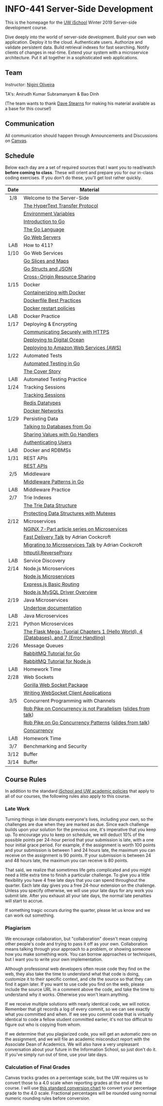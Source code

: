 # INFO-441 Server-Side Development

This is the homepage for the [UW iSchool](https://ischool.uw.edu/) Winter 2019 Server-side development course.

Dive deeply into the world of server-side development. Build your own web application. Deploy it to the cloud. Authenticate users. Authorize and validate persistent data. Build retrieval indexes for fast searching. Notify clients of changes in real-time. Extend your system with a microservice architecture. Put it all together in a sophisticated web applications.

## Team

Instructor: [Nigini Oliveira](http://nigini.me)

TA's: Anirudh Kumar Subramanyam & Bao Dinh

(The team wants to thank [Dave Stearns](https://www.linkedin.com/in/david-stearns-09a27319/) for making his material available as a base for this course!)

## Communication

All communication should happen through Announcements and Discussions on [Canvas](https://canvas.uw.edu/courses/1256544 "Canvas page for the UW iSchool Winter 2019 Server-side development course").

## Schedule

Below each day are a set of required sources that I want you to read/watch **before coming to class**. These will orient and prepare you for our in-class coding exercises. If you don't do these, you'll get lost rather quickly.

| Date   | Material |
| :----: | -------- |
| 1/8 | Welcome to the Server-Side |
| |<a href="https://drstearns.github.io/tutorials/http/">The HyperText Transfer Protocol</a>|
| |<a href="https://drstearns.github.io/tutorials/env/">Environment Variables</a>|
| |<a href="https://drstearns.github.io/tutorials/gointro/">Introduction to Go</a>|
| |<a href="https://drstearns.github.io/tutorials/golang/">The Go Language</a>|
| |<a href="https://drstearns.github.io/tutorials/goweb/">Go Web Servers</a>|
| LAB  | How to 411? |
| 1/10 | Go Web Services |
| |<a href="https://drstearns.github.io/tutorials/goslicemap/">Go Slices and Maps</a>|
| |<a href="https://drstearns.github.io/tutorials/gojson/">Go Structs and JSON</a>|
| |<a href="https://drstearns.github.io/tutorials/cors/">Cross-Origin Resource Sharing</a>|
| 1/15 | Docker |
| |<a href="https://drstearns.github.io/tutorials/docker/">Containerizing with Docker</a>|
| |<a href="https://docs.docker.com/engine/userguide/eng-image/dockerfile_best-practices/">Dockerfile Best Practices</a>|
| |<a href="https://docs.docker.com/engine/admin/start-containers-automatically/#use-a-restart-policy">Docker restart policies</a>|
| LAB | Docker Practice |
| 1/17 | Deploying & Encrypting |
| |<a href="https://drstearns.github.io/tutorials/https/">Communicating Securely with HTTPS</a>|
| |<a href="https://drstearns.github.io/tutorials/deploy2do/">Deploying to Digital Ocean</a>|
| |<a href="https://drstearns.github.io/tutorials/deploy2aws/">Deploying to Amazon Web Services (AWS)</a>|
| 1/22 | Automated Tests |
| |<a href="https://drstearns.github.io/tutorials/testing/">Automated Testing in Go</a>| 
| |<a href="https://blog.golang.org/cover">The Cover Story</a>|
| LAB | Automated Testing Practice |
| 1/24 | Tracking Sessions |
| |<a href="https://drstearns.github.io/tutorials/sessions/">Tracking Sessions</a>|
| |<a href="https://redis.io/topics/data-types-intro">Redis Datatypes</a>|
| |<a href="https://docs.docker.com/engine/tutorials/networkingcontainers/">Docker Networks</a>|
| 1/29 | Persisting Data |
| |<a href="https://drstearns.github.io/tutorials/godb/">Talking to Databases from Go</a>|
| |<a href="https://drstearns.github.io/tutorials/gohandlerctx/">Sharing Values with Go Handlers</a>|
| |<a href="https://drstearns.github.io/tutorials/authentication/">Authenticating Users</a>|
| LAB | Docker and RDBMSs |
| 1/31 | REST APIs |
| |<a href="https://drstearns.github.io/tutorials/rest/">REST APIs</a>|
| 2/5 | Middleware |
| |<a href="https://drstearns.github.io/tutorials/gomiddleware/">Middleware Patterns in Go</a>|
| LAB | Middleware Practice |
| 2/7 | Trie Indexes |
| |<a href="https://drstearns.github.io/tutorials/trie/">The Trie Data Structure</a>|				
| |<a href="https://drstearns.github.io/tutorials/mutexes/">Protecting Data Structures with Mutexes</a>|
| 2/12 | Microservices |
| |<a href="https://www.nginx.com/blog/introduction-to-microservices/">NGINX 7-Part article series on Microservices</a>|
| |<a class="inline_disabled"  href="https://youtu.be/5qJ_BibbMLw">Fast Delivery Talk</a> by Adrian Cockcroft|
| |<a class="inline_disabled"  href="https://youtu.be/1wiMLkXz26M">Migrating to Microservices Talk</a> by Adrian Cockcroft|
| |<a href="https://golang.org/pkg/net/http/httputil/#ReverseProxy">httputil.ReverseProxy</a>|
| LAB | Service Discovery |
| 2/14 | Node.js Microservices |
| |<a href="https://drstearns.github.io/tutorials/nodeweb/">Node.js Microservices</a>|
| |<a href="https://expressjs.com/en/starter/basic-routing.html">Express.js Basic Routing</a>|
| |<a href="https://github.com/mysqljs/mysql/blob/master/Readme.md">Node.js MySQL Driver Overview</a>|
| 2/19 | Java Microservices |
| | <a href="http://undertow.io/undertow-docs/undertow-docs-1.4.0/index.html">Undertow documentation</a>|
| LAB | Java Microservices |
| 2/21 | Python Microservices |
| |<a href="https://blog.miguelgrinberg.com/post/the-flask-mega-tutorial-part-i-hello-world">The Flask Mega-Tuorial Chapters 1 (Hello World), 4 (Databases), and 7 (Error Handling)</a>|
| 2/26 | Message Queues |
| |<a href="https://www.rabbitmq.com/tutorials/tutorial-one-go.html">RabbitMQ Tutorial for Go</a>|
| |<a href="https://www.rabbitmq.com/tutorials/tutorial-one-javascript.html">RabbitMQ Tutorial for Node.js</a>|
| LAB | Homework Time |
| 2/28 | Web Sockets |
| |<a href="https://godoc.org/github.com/gorilla/websocket">Gorilla Web Socket Package</a>|
| |<a href="https://developer.mozilla.org/en-US/docs/Web/API/WebSockets_API/Writing_WebSocket_client_applications">Writing WebSocket Client Applications</a>|
| 3/5 | Concurrent Programming with Channels |
| |<a class="inline_disabled" href="https://www.youtube.com/watch?v=cN_DpYBzKso">Rob Pike on Concurrency is not Parallelism</a> (<a href="https://talks.golang.org/2012/waza.slide#1">slides from talk</a>)|
| |<a class="inline_disabled" href="https://www.youtube.com/watch?v=f6kdp27TYZs">Rob Pike on Go Concurrency Patterns</a> (<a href="https://talks.golang.org/2012/concurrency.slide#1">slides from talk</a>)|
| |<a href="https://www.golang-book.com/books/intro/10">Concurrency</a>|
| LAB | Homework Time |
| 3/7 | Benchmarking and Security |
| 3/12 | Buffer |
| 3/14 | Buffer |

## Course Rules

In addition to the standard [iSchool and UW academic policies](https://depts.washington.edu/infodocs/academic_policies/) that apply to all of our courses, the following rules also apply to this course.

### Late Work

Turning things in late disrupts everyone's lives, including your own, so the challenges are due when they are marked as due. Since each challenge builds upon your solution for the previous one, it's imperative that you keep up. To encourage you to keep on schedule, we will deduct 10% of the possible points per 24-hour period that your submission is late, with a one hour initial grace period. For example, if the assignment is worth 100 points and your submission is between 1 and 24 hours late, the maximum you can receive on the assignment is 90 points. If your submission is between 24 and 48 hours late, the maximum you can receive is 80 points.

That said, we realize that sometimes life gets complicated and you might need a little extra time to finish a particular challenge. To give you a little flexibility you have 4 free late days that you can spend throughout the quarter. Each late day gives you a free 24-hour extension on the challenge. Unless you specify otherwise, we will use your late days for any work you submit late. After you exhaust all your late days, the normal late penalties will start to accrue.

If something tragic occurs during the quarter, please let us know and we can work out something.

### Plagiarism

We encourage collaboration, but "collaboration" doesn't mean copying other people's code and trying to pass it off as your own. Collaboration means talking through your approach to a problem, or showing someone how you make something work. You can borrow approaches or techniques, but I want you to write your own implementation.

Although professional web developers often reuse code they find on the web, they also take the time to understand what that code is doing, customize it to their specific context, and cite the source so that they can find it again later. If you want to use code you find on the web, please include the source URL in a comment above the code, and take the time to understand why it works. Otherwise you won't learn anything.

If we receive multiple solutions with nearly identical code, we will notice. Remember that git records a log of every commit, so we can see exactly what you committed and when. If we see you commit code that is virtually identical to code a fellow student committed earlier, it's not too difficult to figure out who is copying from whom.

If we determine that you plagiarized code, you will get an automatic zero on the assignment, and we will file an academic misconduct report with the Associate Dean of Academics. We will also have a very unpleasant conversation about your future in the Information School, so just don't do it. If you've simply run out of time, use your late days.

### Calculation of Final Grades

Canvas tracks grades on a percentage scale, but the UW requires us to convert those to a 4.0 scale when reporting grades at the end of the course. I will use [this standard conversion chart](https://faculty.washington.edu/dlsinfo/grading/grade-conversion-chart.pdf) to convert your percentage grade to the 4.0 scale. Fractional percentages will be rounded using normal numeric rounding rules before conversion.
